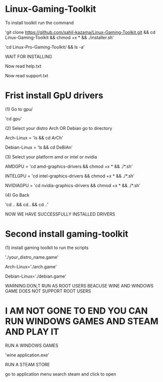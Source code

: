 # Linux-Gaming-Toolkit

To install toolkit run the command

'git clone https://github.com/sahil-kazama/Linux-Gaming-Toolkit.git && cd Linux-Gaming-Toolkit && chmod +x * && ./installer.sh'

'cd Linux-Pro-Gaming-Toolkit/ && ls -a'

WAIT FOR INSTALLING

Now read help.txt

Now read support.txt


# Frist install GpU drivers 

(1) Go to gpu/

'cd gpu'

(2) Select your distro Arch OR Debian go to directory

Arch-Linux = 'ls && cd ArCh'

Debian-Linux = 'ls && cd DeBiAn'


(3) Select your platform amd or intel or nvidia


AMDGPU = 'cd amd-graphics-drivers && chmod +x * && ./*.sh'

INTELGPU = 'cd intel-graphics-drivers && chmod +x * && ./*.sh'

NVIDIAGPU = 'cd nvidia-graphics-drivers && chmod +x * && ./*.sh'


(4) Go Back

'cd .. && cd.. && cd ..'


NOW WE HAVE SUCCESSFULLY INSTALLED DRIVERS

# Second install gaming-toolkit

(1) install gaming toolkit to run the scripts

'./your_distro_name.game'

Arch-Linux='./arch.game'

Debian-Linux='./debian.game'


WARNING:DON,T RUN AS ROOT USERS BEACUSE WINE AND WINDOWS GAME DOES NOT SUPPORT ROOT USERS

<now you can open steam and enjoy it>

# I AM NOT GONE TO END YOU CAN RUN WINDOWS GAMES AND STEAM AND PLAY IT

RUN A WINDOWS GAMES

'wine application.exe'

RUN A STEAM STORE

go to application menu search steam and click to open
